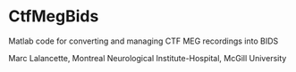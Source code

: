 # CtfMegBids
Matlab code for converting and managing CTF MEG recordings into BIDS

Marc Lalancette, Montreal Neurological Institute-Hospital, McGill University

